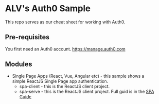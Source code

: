 # ALV's Auth0 Sample

This repo serves as our cheat sheet for working with Auth0.

## Pre-requisites

You first need an Auth0 account. https://manage.auth0.com

## Modules

* Single Page Apps (React, Vue, Angular etc) - this sample shows a simple ReactJS Single Page app authentication.
  * spa-client - this is the ReactJS client project. 
  * spa-serve - this is the ReactJS client project. 
  Full guid is in the [SPA Guide](/docs/SPA_GUIDE.md)